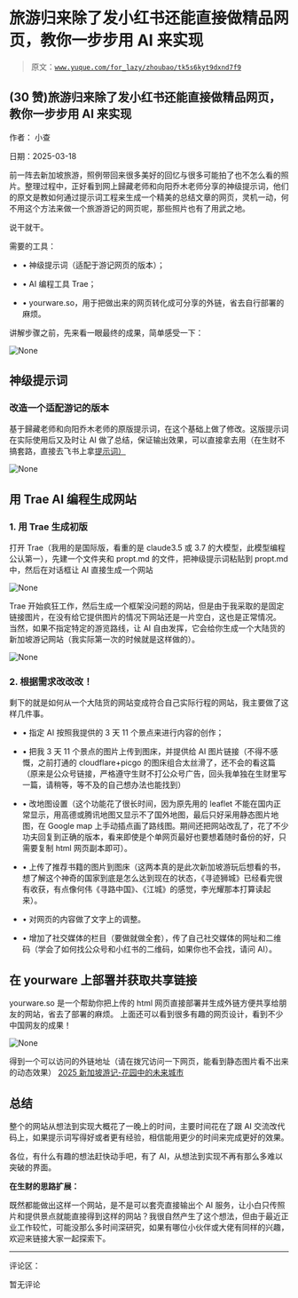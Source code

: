# 旅游归来除了发小红书还能直接做精品网页，教你一步步用 AI 来实现

> 原文：[`www.yuque.com/for_lazy/zhoubao/tk5s6kyt9dxnd7f9`](https://www.yuque.com/for_lazy/zhoubao/tk5s6kyt9dxnd7f9)

## (30 赞)旅游归来除了发小红书还能直接做精品网页，教你一步步用 AI 来实现

作者： 小查

日期：2025-03-18

前一阵去新加坡旅游，照例带回来很多美好的回忆与很多可能拍了也不怎么看的照片。整理过程中，正好看到网上歸藏老师和向阳乔木老师分享的神级提示词，他们的原文是教如何通过提示词工程来生成一个精美的总结文章的网页，灵机一动，何不用这个方法来做一个旅游游记的网页呢，那些照片也有了用武之地。

说干就干。

需要的工具：

*   • 神级提示词（适配于游记网页的版本）；

*   • AI 编程工具 Trae；

*   • yourware.so，用于把做出来的网页转化成可分享的外链，省去自行部署的麻烦。

讲解步骤之前，先来看一眼最终的成果，简单感受一下：

![](img/b7f063a693ac7726ec57708db189c985.png "None")

## 神级提示词

### 改造一个适配游记的版本

基于歸藏老师和向阳乔木老师的原版提示词，在这个基础上做了修改。这版提示词在实际使用后又及时让 AI 做了总结，保证输出效果，可以直接拿去用（在生财不搞套路，直接去飞书上拿[提示词）](https://wosa79zedo.feishu.cn/docx/Vxevdig0MotcdJxdZGccXStHnrc?from=from_copylink)

![](img/49eebd10e7e9da3b8df67f317c85846b.png "None")

## 用 Trae AI 编程生成网站

### 1. 用 Trae 生成初版

打开 Trae（我用的是国际版，看重的是 claude3.5 或
3.7 的大模型，此模型编程公认第一），先建一个文件夹和 propt.md 的文件，把神级提示词粘贴到 propt.md 中，然后在对话框让 AI 直接生成一个网站

![](img/f6ac3140e82d450821284b61390ece59.png "None")

Trae 开始疯狂工作，然后生成一个框架没问题的网站，但是由于我采取的是固定链接图片，在没有给它提供图片的情况下网站还是一片空白，这也是正常情况。
当然，如果不指定特定的游览路线，让 AI 自由发挥，它会给你生成一个大陆货的新加坡游记网站（我实际第一次的时候就是这样做的）。

![](img/da62a82e85c4e276fec22343669fac54.png "None")

### 2. 根据需求改改改！

剩下的就是如何从一个大陆货的网站变成符合自己实际行程的网站，我主要做了这样几件事。

*   • 指定 AI 按照我提供的 3 天 11 个景点来进行内容的创作；

*   • 把我 3 天 11 个景点的图片上传到图床，并提供给 AI 图片链接（不得不感慨，之前打通的 cloudflare+picgo 的图床组合太丝滑了，还不会的看这篇（原来是公众号链接，严格遵守生财不打公众号广告，回头我单独在生财里写一篇，请稍等，等不及的自己想办法也能找到）

*   • 改地图设置（这个功能花了很长时间，因为原先用的 leaflet 不能在国内正常显示，用高德或腾讯地图又显示不了国外地图，最后只好采用静态图片地图，在 Google map 上手动插点画了路线图。期间还把网站改乱了，花了不少功夫回复到正确的版本，看来即使是个单网页最好也要想着随时备份的好，只需要复制 html 网页副本即可）。

*   • 上传了推荐书籍的图片到图床（这两本真的是此次新加坡游玩后想看的书，想了解这个神奇的国家到底是怎么达到现在的状态，《寻迹狮城》已经看完很有收获，有点像何伟《寻路中国》、《江城》的感觉，李光耀那本打算读起来）。

*   • 对网页的内容做了文字上的调整。

*   • 增加了社交媒体的栏目（要做就做全套），传了自己社交媒体的网址和二维码（学会了如何找公众号和小红书的二维码，如果你也不会找，请问 AI）。

## 在 yourware 上部署并获取共享链接

yourware.so 是一个帮助你把上传的 html 网页直接部署并生成外链方便共享给朋友的网站，省去了部署的麻烦。  上面还可以看到很多有趣的网页设计，看到不少中国网友的成果！

![](img/66474e23beb1e27ea3008536b667fbdf.png "None")

得到一个可以访问的外链地址（请在拨冗访问一下网页，能看到静态图片看不出来的动态效果）  [2025 新加坡游记-花园中的未来城市](https://lokbu967x4.yourware.so/)

## 总结

整个的网站从想法到实现大概花了一晚上的时间，主要时间花在了跟 AI 交流改代码上，如果提示词写得好或者更有经验，相信能用更少的时间来完成更好的效果。

各位，有什么有趣的想法赶快动手吧，有了 AI，从想法到实现不再有那么多难以突破的界面。

**在生财的思路扩展：**

既然都能做出这样一个网站，是不是可以套壳直接输出个 AI 服务，让小白只传照片和提供景点就能直接得到这样的网站？我很自然产生了这个想法，但由于最近正业工作较忙，可能没那么多时间深研究，如果有哪位小伙伴或大佬有同样的兴趣，欢迎来链接大家一起探索下。

* * *

评论区：

暂无评论